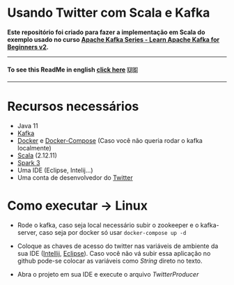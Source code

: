 # Usando Twitter com Scala e Kafka 
**Este repositório foi criado para fazer a implementação em Scala do exemplo usado no curso [ Apache Kafka Series - Learn Apache Kafka for Beginners v2](https://www.udemy.com/course/apache-kafka/).**

---
#### To see this ReadMe in english [click here]() :us:
---

# Recursos necessários
* Java 11
* [Kafka](https://kafka.apache.org/downloads) 
* [Docker](https://www.docker.com/) e [Docker-Compose](https://docs.docker.com/compose/install/) (Caso você não queria rodar o kafka localmente)
* [Scala](https://www.scala-lang.org/download/) (2.12.11)
* [Spark 3](https://spark.apache.org/downloads.html)
* Uma IDE (Eclipse, Intelij...)
* Uma conta de desenvolvedor do [Twitter](https://developer.twitter.com/en)


# Como executar -> Linux
* Rode o kafka, caso seja local necessário subir o zookeeper e o kafka-server, caso seja por docker só usar ```docker-compose up -d ```

* Coloque as chaves de acesso do twitter nas variáveis de ambiente da sua IDE ([Intellij](https://www.jetbrains.com/help/objc/add-environment-variables-and-program-arguments.html), [Eclipse](https://help.eclipse.org/2019-12/index.jsp?topic=%2Forg.eclipse.cdt.doc.user%2Ftasks%2Fcdt_t_run_env.htm)). Caso você não vá subir essa aplicação no github pode-se colocar as variáveis como *String* direto no texto.

* Abra o projeto em sua IDE e execute o arquivo *TwitterProducer*
